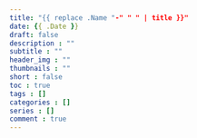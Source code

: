```yaml
---
title: "{{ replace .Name "-" " " | title }}"
date: {{ .Date }}
draft: false
description : ""
subtitle : ""
header_img : ""
thumbnails : ""
short : false
toc : true
tags : []
categories : []
series : []
comment : true
---
```


